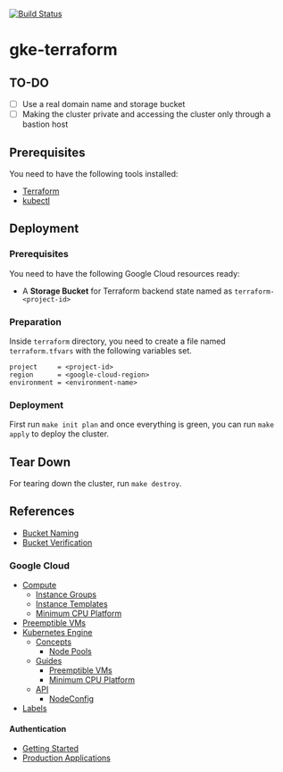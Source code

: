 [![Build Status][workflow-image]][workflow-url]

# gke-terraform

## TO-DO

  - [ ] Use a real domain name and storage bucket
  - [ ] Making the cluster private and accessing the cluster only through a bastion host

## Prerequisites

You need to have the following tools installed:

  - [Terraform](https://www.terraform.io)
  - [kubectl](https://kubernetes.io/docs/tasks/tools/install-kubectl)

## Deployment

### Prerequisites

You need to have the following Google Cloud resources ready:

  - A **Storage Bucket** for Terraform backend state named as `terraform-<project-id>`

### Preparation

Inside `terraform` directory, you need to create a file named `terraform.tfvars` with the following variables set.

```
project     = <project-id>
region      = <google-cloud-region>
environment = <environment-name>
```

### Deployment

First run `make init plan` and once everything is green, you can run `make apply` to deploy the cluster.

## Tear Down

For tearing down the cluster, run `make destroy`.

## References

  - [Bucket Naming](https://cloud.google.com/storage/docs/naming)
  - [Bucket Verification](https://cloud.google.com/storage/docs/domain-name-verification)

### Google Cloud

  - [Compute](https://cloud.google.com/compute)
    - [Instance Groups](https://cloud.google.com/compute/docs/instance-groups)
    - [Instance Templates](https://cloud.google.com/compute/docs/instance-templates)
    - [Minimum CPU Platform](https://cloud.google.com/compute/docs/instances/specify-min-cpu-platform)
  - [Preemptible VMs](https://cloud.google.com/preemptible-vms)
  - [Kubernetes Engine](https://cloud.google.com/kubernetes-engine)
    - [Concepts](https://cloud.google.com/kubernetes-engine/docs/concepts)
      - [Node Pools](https://cloud.google.com/kubernetes-engine/docs/concepts/node-pools)
    - [Guides](https://cloud.google.com/kubernetes-engine/docs/how-to)
      - [Preemptible VMs](https://cloud.google.com/kubernetes-engine/docs/how-to/preemptible-vms)
      - [Minimum CPU Platform](https://cloud.google.com/kubernetes-engine/docs/how-to/min-cpu-platform)
    - [API](https://cloud.google.com/kubernetes-engine/docs/reference/rest)
      - [NodeConfig](https://cloud.google.com/kubernetes-engine/docs/reference/rest/v1/NodeConfig)
  - [Labels](https://cloud.google.com/resource-manager/docs/creating-managing-labels)

#### Authentication

  - [Getting Started](https://cloud.google.com/docs/authentication/getting-started)
  - [Production Applications](https://cloud.google.com/docs/authentication/production)


[workflow-url]: https://github.com/moorara/gke-terraform/actions
[workflow-image]: https://github.com/moorara/gke-terraform/workflows/Main/badge.svg
